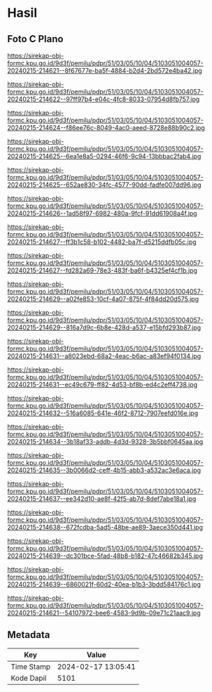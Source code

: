 # Hasil

## Foto C Plano

https://sirekap-obj-formc.kpu.go.id/9d3f/pemilu/pdpr/51/03/05/10/04/5103051004057-20240215-214621--8f67677e-ba5f-4884-b2d4-2bd572e4ba42.jpg

https://sirekap-obj-formc.kpu.go.id/9d3f/pemilu/pdpr/51/03/05/10/04/5103051004057-20240215-214622--97ff97b4-e04c-4fc8-8033-07954d8fb757.jpg

https://sirekap-obj-formc.kpu.go.id/9d3f/pemilu/pdpr/51/03/05/10/04/5103051004057-20240215-214624--f86ee76c-8049-4ac0-aeed-8728e88b90c2.jpg

https://sirekap-obj-formc.kpu.go.id/9d3f/pemilu/pdpr/51/03/05/10/04/5103051004057-20240215-214625--6ea1e8a5-0294-46f6-9c94-13bbbac2fab4.jpg

https://sirekap-obj-formc.kpu.go.id/9d3f/pemilu/pdpr/51/03/05/10/04/5103051004057-20240215-214625--652ae830-34fc-4577-90dd-fadfe007dd96.jpg

https://sirekap-obj-formc.kpu.go.id/9d3f/pemilu/pdpr/51/03/05/10/04/5103051004057-20240215-214626--1ad58f97-6982-480a-9fcf-91dd61908a4f.jpg

https://sirekap-obj-formc.kpu.go.id/9d3f/pemilu/pdpr/51/03/05/10/04/5103051004057-20240215-214627--ff3b1c58-b102-4482-ba7f-d5215ddfb05c.jpg

https://sirekap-obj-formc.kpu.go.id/9d3f/pemilu/pdpr/51/03/05/10/04/5103051004057-20240215-214627--fd282a69-78e3-483f-ba6f-b4325ef4cf1b.jpg

https://sirekap-obj-formc.kpu.go.id/9d3f/pemilu/pdpr/51/03/05/10/04/5103051004057-20240215-214629--a02fe853-10cf-4a07-875f-4f84dd20d575.jpg

https://sirekap-obj-formc.kpu.go.id/9d3f/pemilu/pdpr/51/03/05/10/04/5103051004057-20240215-214629--816a7d9c-6b8e-428d-a537-e15bfd293b87.jpg

https://sirekap-obj-formc.kpu.go.id/9d3f/pemilu/pdpr/51/03/05/10/04/5103051004057-20240215-214631--a8023ebd-68a2-4eac-b6ac-a83ef94f0134.jpg

https://sirekap-obj-formc.kpu.go.id/9d3f/pemilu/pdpr/51/03/05/10/04/5103051004057-20240215-214631--ec49c679-ff82-4d53-bf8b-ed4c2eff4738.jpg

https://sirekap-obj-formc.kpu.go.id/9d3f/pemilu/pdpr/51/03/05/10/04/5103051004057-20240215-214632--516a6085-641e-46f2-8712-7907eefd016e.jpg

https://sirekap-obj-formc.kpu.go.id/9d3f/pemilu/pdpr/51/03/05/10/04/5103051004057-20240215-214634--3b18af33-addb-4d3d-9328-3b5bbf0645aa.jpg

https://sirekap-obj-formc.kpu.go.id/9d3f/pemilu/pdpr/51/03/05/10/04/5103051004057-20240215-214635--3b0066d2-ceff-4b15-abb3-a532ac3e6aca.jpg

https://sirekap-obj-formc.kpu.go.id/9d3f/pemilu/pdpr/51/03/05/10/04/5103051004057-20240215-214637--ee342d10-ae8f-42f5-ab7d-8def7abe18a1.jpg

https://sirekap-obj-formc.kpu.go.id/9d3f/pemilu/pdpr/51/03/05/10/04/5103051004057-20240215-214638--672fcdba-5ad5-48be-ae89-3aece350d441.jpg

https://sirekap-obj-formc.kpu.go.id/9d3f/pemilu/pdpr/51/03/05/10/04/5103051004057-20240215-214639--dc301bce-5fad-48b8-b182-47c46682b345.jpg

https://sirekap-obj-formc.kpu.go.id/9d3f/pemilu/pdpr/51/03/05/10/04/5103051004057-20240215-214639--6860021f-60d2-40ea-b1b3-3bdd584176c1.jpg

https://sirekap-obj-formc.kpu.go.id/9d3f/pemilu/pdpr/51/03/05/10/04/5103051004057-20240215-214621--54107972-bee6-4583-9d9b-09e71c21aac9.jpg


## Metadata

| Key        | Value               |
| ---------- | ------------------- |
| Time Stamp | 2024-02-17 13:05:41 |
| Kode Dapil | 5101                |



